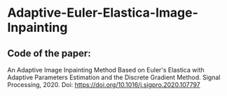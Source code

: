 # Adaptive-Euler-Elastica-Image-Inpainting
## Code of the paper:
An Adaptive Image Inpainting Method Based on Euler's Elastica with Adaptive Parameters Estimation and the Discrete Gradient Method. Signal Processing, 2020. Doi: https://doi.org/10.1016/j.sigpro.2020.107797
